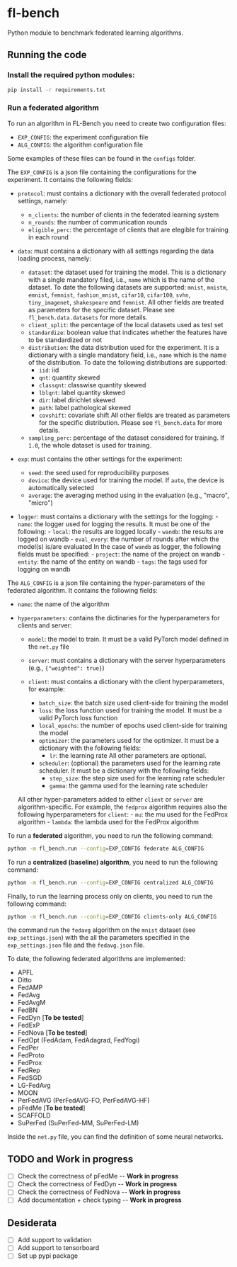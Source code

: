 # fl-bench
Python module to benchmark federated learning algorithms.

## Running the code

### Install the required python modules:
```bash
pip install -r requirements.txt
```

### Run a federated algorithm
To run an algorithm in FL-Bench you need to create two configuration files:
- `EXP_CONFIG`: the experiment configuration file
- `ALG_CONFIG`: the algorithm configuration file

Some examples of these files can be found in the `configs` folder.

The `EXP_CONFIG` is a json file containing the configurations for the experiment. It contains the 
following fields:
- `protocol`: must contains a dictionary with the overall federated protocol settings, namely:
    - `n_clients`: the number of clients in the federated learning system
    - `n_rounds`: the number of communication rounds
    - `eligible_perc`: the percentage of clients that are elegible for training in each round

- `data`: must contains a dictionary with all settings regarding the data loading process, namely:
    - `dataset`: the dataset used for training the model. This is a dictionary with a single 
      mandatory filed, i.e., `name` which is the name of the dataset. To date the following datasets 
      are supported: `mnist`, `mnistm`, `emnist`, `femnist`, `fashion_mnist`, `cifar10`, `cifar100`, 
      `svhn`, `tiny_imagenet`, `shakespeare` and `femnist`. All other fields are treated as 
      parameters for the specific dataset. Please see `fl_bench.data.datasets` for more details.
    - `client_split`: the percentage of the local datasets used as test set
    - `standardize`: boolean value that indicates whether the features have to be standardized or not
    - `distribution`: the data distribution used for the experiment. It is a dictionary with a single
      mandatory field, i.e., `name` which is the name of the distribution. To date the following
      distributions are supported:
        - `iid`: iid
        - `qnt`: quantity skewed
        - `classqnt`: classwise quantity skewed
        - `lblqnt`: label quantity skewed
        - `dir`: label dirichlet skewed
        - `path`: label pathological skewed
        - `covshift`: covariate shift
      All other fields are treated as parameters for the specific distribution. Please see 
      `fl_bench.data` for more details.
    - `sampling_perc`: percentage of the dataset considered for training. 
      If `1.0`, the whole dataset is used for training.
    
- `exp`: must contains the other settings for the experiment:
    - `seed`: the seed used for reproducibility purposes
    - `device`: the device used for training the model. If `auto`, the device is automatically selected
    - `average`: the averaging method using in the evaluation (e.g., "macro", "micro")
        
- `logger`: must contains a dictionary with the settings for the logging:
      - `name`: the logger used for logging the results. It must be one of the following:
          - `local`: the results are logged locally
          - `wandb`: the results are logged on wandb
      - `eval_every`: the number of rounds after which the model(s) is/are evaluated
    In the case of `wandb` as logger, the following fields must be specified:
      - `project`: the name of the project on wandb
      - `entity`: the name of the entity on wandb
      - `tags`: the tags used for logging on wandb


The `ALG_CONFIG` is a json file containing the hyper-parameters of the federated algorithm. It 
contains the following fields:
- `name`: the name of the algorithm
- `hyperparameters`: contains the dictinaries for the hyperparameters for clients and server:
    - `model`: the model to train. It must be a valid PyTorch model defined in the `net.py` file

    - `server`: must contains a dictionary with the server hyperparameters (e.g., `{"weighted": true}`)

    - `client`: must contains a dictionary with the client hyperparameters, for example:
        - `batch_size`: the batch size used client-side for training the model
        - `loss`: the loss function used for training the model. It must be a valid PyTorch loss function
        - `local_epochs`: the number of epochs used client-side for training the model
        - `optimizer`: the parameters used for the optimizer. 
          It must be a dictionary with the following fields:
            - `lr`: the learning rate
          All other parameters are optional.
        - `scheduler`: (optional) the parameters used for the learning rate scheduler. 
          It must be a dictionary with the following fields:
            - `step_size`: the step size used for the learning rate scheduler
            - `gamma`: the gamma used for the learning rate scheduler
        
    All other hyper-parameters added to either `client` or `server` are algorithm-specific. 
    For example, the `fedprox` algorithm requires also the following hyperparameters for `client`:
      - `mu`: the mu used for the FedProx algorithm
      - `lambda`: the lambda used for the FedProx algorithm

To run a **federated** algorithm, you need to run the following command:
```bash
python -m fl_bench.run --config=EXP_CONFIG federate ALG_CONFIG
```

To run a **centralized (baseline) algorithm**, you need to run the following command:
```bash
python -m fl_bench.run --config=EXP_CONFIG centralized ALG_CONFIG
```

Finally, to run the learning process only on clients, you need to run the following command:
```bash
python -m fl_bench.run --config=EXP_CONFIG clients-only ALG_CONFIG
```

the command run the `fedavg` algorithm on the `mnist` dataset (see `exp_settings.json`) with the 
all the parameters specified in the `exp_settings.json` file and the `fedavg.json` file.

To date, the following federated algorithms are implemented:
- APFL
- Ditto
- FedAMP
- FedAvg
- FedAvgM
- FedBN
- FedDyn [**To be tested**]
- FedExP
- FedNova [**To be tested**]
- FedOpt (FedAdam, FedAdagrad, FedYogi)
- FedPer
- FedProto
- FedProx
- FedRep
- FedSGD
- LG-FedAvg
- MOON
- PerFedAVG (PerFedAVG-FO, PerFedAVG-HF)
- pFedMe [**To be tested**]
- SCAFFOLD
- SuPerFed (SuPerFed-MM, SuPerFed-LM)


Inside the `net.py` file, you can find the definition of some neural networks. 

## TODO and Work in progress
- [ ] Check the correctness of pFedMe -- **Work in progress**
- [ ] Check the correctness of FedDyn -- **Work in progress**
- [ ] Check the correctness of FedNova -- **Work in progress**
- [ ] Add documentation + check typing -- **Work in progress**

## Desiderata
- [ ] Add support to validation
- [ ] Add support to tensorboard
- [ ] Set up pypi package
